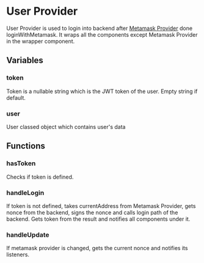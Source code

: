 # User Provider
User Provider is used to login into backend after [Metamask Provider](/Workflows/Mobile/Providers/metamask.md) done loginWithMetamask. It wraps all the components except Metamask Provider in the wrapper component.

## Variables

### token
Token is a nullable string which is the JWT token of the user. Empty string if default.

### user
User classed object which contains user's data

## Functions

### hasToken
Checks if token is defined.

### handleLogin
If token is not defined, takes currentAddress from Metamask Provider, gets nonce from the backend, signs the nonce and calls login path of the backend. Gets token from the result and notifies all components under it.

### handleUpdate
If metamask provider is changed, gets the current nonce and notifies its listeners.

